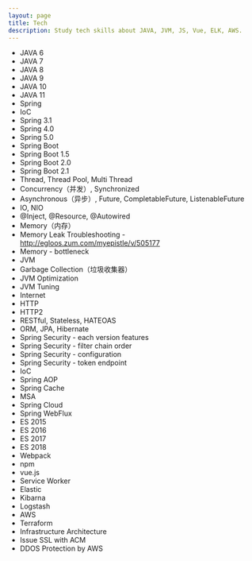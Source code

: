 ```yaml
---
layout: page
title: Tech
description: Study tech skills about JAVA, JVM, JS, Vue, ELK, AWS.
---
```


- JAVA 6
- JAVA 7
- JAVA 8
- JAVA 9
- JAVA 10
- JAVA 11
- Spring
- IoC
- Spring 3.1
- Spring 4.0
- Spring 5.0
- Spring Boot
- Spring Boot 1.5
- Spring Boot 2.0
- Spring Boot 2.1
- Thread, Thread Pool, Multi Thread
- Concurrency（并发）, Synchronized
- Asynchronous（异步）, Future, CompletableFuture, ListenableFuture
- IO, NIO
- @Inject, @Resource, @Autowired
- Memory（内存）
- Memory Leak Troubleshooting - http://egloos.zum.com/myepistle/v/505177
- Memory - bottleneck
- JVM
- Garbage Collection（垃圾收集器）
- JVM Optimization
- JVM Tuning
- Internet
- HTTP
- HTTP2
- RESTful, Stateless, HATEOAS
- ORM, JPA, Hibernate
- Spring Security - each version features
- Spring Security - filter chain order
- Spring Security - configuration
- Spring Security - token endpoint
- IoC
- Spring AOP
- Spring Cache
- MSA
- Spring Cloud
- Spring WebFlux
- ES 2015
- ES 2016
- ES 2017
- ES 2018
- Webpack
- npm
- vue.js
- Service Worker
- Elastic
- Kibarna
- Logstash
- AWS
- Terraform
- Infrastructure Architecture
- Issue SSL with ACM
- DDOS Protection by AWS
